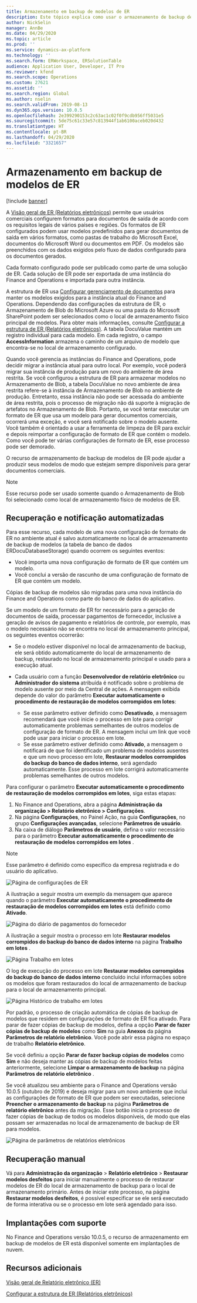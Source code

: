 ```yaml
---
title: Armazenamento em backup de modelos de ER
description: Este tópico explica como usar o armazenamento de backup de relatórios eletrônicos (ER) para a recuperação de modelos.
author: NickSelin
manager: AnnBe
ms.date: 04/29/2020
ms.topic: article
ms.prod: ''
ms.service: dynamics-ax-platform
ms.technology: ''
ms.search.form: ERWorkspace, ERSolutionTable
audience: Application User, Developer, IT Pro
ms.reviewer: kfend
ms.search.scope: Operations
ms.custom: 27621
ms.assetid: ''
ms.search.region: Global
ms.author: nselin
ms.search.validFrom: 2019-08-13
ms.dyn365.ops.version: 10.0.5
ms.openlocfilehash: 2e399290153c2c63ac1c02f0f9cdb956ff5031e5
ms.sourcegitcommit: 5de75c61c33e57c813944f1ab6100aceb020d432
ms.translationtype: HT
ms.contentlocale: pt-BR
ms.lasthandoff: 04/29/2020
ms.locfileid: "3321657"
---
```

# <a name="backup-storage-of-er-templates"></a>Armazenamento em backup de modelos de ER

[!include [banner](../includes/banner.md)]

A [Visão geral de ER (Relatórios eletrônicos)](general-electronic-reporting.md) permite que usuários comerciais configurem formatos para documentos de saída de acordo com os requisitos legais de vários países e regiões. Os formatos de ER configurados podem usar modelos predefinidos para gerar documentos de saída em vários formatos, como pastas de trabalho do Microsoft Excel, documentos do Microsoft Word ou documentos em PDF. Os modelos são preenchidos com os dados exigidos pelo fluxo de dados configurado para os documentos gerados.

Cada formato configurado pode ser publicado como parte de uma solução de ER. Cada solução de ER pode ser exportada de uma instância do Finance and Operations e importada para outra instância.

A estrutura de ER usa [Configurar gerenciamento de documentos](../../fin-ops/organization-administration/configure-document-management.md) para manter os modelos exigidos para a instância atual do Finance and Operations. Dependendo das configurações da estrutura de ER, o Armazenamento de Blob do Microsoft Azure ou uma pasta do Microsoft SharePoint podem ser selecionados como o local de armazenamento físico principal de modelos. Para obter mais informações, consulte [Configurar a estrutura de ER (Relatórios eletrônicos)](electronic-reporting-er-configure-parameters.md). A tabela DocuValue mantém um registro individual para cada modelo. Em cada registro, o campo **AccessInformation** armazena o caminho de um arquivo de modelo que encontra-se no local de armazenamento configurado.

Quando você gerencia as instâncias do Finance and Operations, pode decidir migrar a instância atual para outro local. Por exemplo, você poderá migrar sua instância de produção para um novo do ambiente de área restrita. Se você configurou a estrutura de ER para armazenar modelos no Armazenamento de Blob, a tabela DocuValue no novo ambiente de área restrita refere-se à instância de Armazenamento de Blob no ambiente de produção. Entretanto, essa instância não pode ser acessada do ambiente de área restrita, pois o processo de migração não dá suporte à migração de artefatos no Armazenamento de Blob. Portanto, se você tentar executar um formato de ER que usa um modelo para gerar documentos comerciais, ocorrerá uma exceção, e você será notificado sobre o modelo ausente. Você também é orientado a usar a ferramenta de limpeza de ER para excluir e depois reimportar a configuração de formato de ER que contém o modelo. Como você pode ter várias configurações de formato de ER, esse processo pode ser demorado.

O recurso de armazenamento de backup de modelos de ER pode ajudar a produzir seus modelos de modo que estejam sempre disponíveis para gerar documentos comerciais.

> [!NOTE]
> Esse recurso pode ser usado somente quando o Armazenamento de Blob foi selecionado como local de armazenamento físico de modelos de ER.

## <a name="automated-recovery-and-notification"></a>Recuperação e notificação automatizadas

Para esse recurso, cada modelo de uma nova configuração de formato de ER no ambiente atual é salvo automaticamente no local de armazenamento de backup de modelos (a tabela de banco de dados ERDocuDatabaseStorage) quando ocorrem os seguintes eventos:

- Você importa uma nova configuração de formato de ER que contém um modelo.
- Você conclui a versão de rascunho de uma configuração de formato de ER que contém um modelo.

Cópias de backup de modelos são migradas para uma nova instância do Finance and Operations como parte do banco de dados do aplicativo.

Se um modelo de um formato de ER for necessário para a geração de documentos de saída, processar pagamentos de fornecedor, inclusive a geração de avisos de pagamento e relatórios de controle, por exemplo, mas o modelo necessário não se encontra no local de armazenamento principal, os seguintes eventos ocorrerão:

- Se o modelo estiver disponível no local de armazenamento de backup, ele será obtido automaticamente do local de armazenamento de backup, restaurado no local de armazenamento principal e usado para a execução atual.
- Cada usuário com a função **Desenvolvedor de relatório eletrônico** ou **Administrador do sistema** atribuída é notificado sobre o problema de modelo ausente por meio da Central de ações. A mensagem exibida depende do valor do parâmetro **Executar automaticamente o procedimento de restauração de modelos corrompidos em lotes**:

    - Se esse parâmetro estiver definido como **Desativado**, a mensagem recomendará que você inicie o processo em lote para corrigir automaticamente problemas semelhantes de outros modelos de configuração de formato de ER. A mensagem inclui um link que você pode usar para iniciar o processo em lote.
    - Se esse parâmetro estiver definido como **Ativado**, a mensagem o notificará de que foi identificado um problema de modelos ausentes e que um novo processo em lote, **Restaurar modelos corrompidos do backup do banco de dados interno**, será agendado automaticamente. Esse processo em lote corrigirá automaticamente problemas semelhantes de outros modelos.

Para configurar o parâmetro **Executar automaticamente o procedimento de restauração de modelos corrompidos em lotes**, siga estas etapas:

1. No Finance and Operations, abra a página **Administração da organização \> Relatório eletrônico \> Configurações**.
2. Na página **Configurações**, no Painel Ação, na guia **Configurações**, no grupo **Configurações avançadas**, selecione **Parâmetros de usuário**.
3. Na caixa de diálogo **Parâmetros de usuário**, defina o valor necessário para o parâmetro **Executar automaticamente o procedimento de restauração de modelos corrompidos em lotes** .

> [!NOTE]
> Esse parâmetro é definido como específico da empresa registrada e do usuário do aplicativo.

![Página de configurações de ER](./media/GER-BackupTemplates-1.png)

A ilustração a seguir mostra um exemplo da mensagem que aparece quando o parâmetro **Executar automaticamente o procedimento de restauração de modelos corrompidos em lotes** está definido como **Ativado**.

![Página do diário de pagamentos do fornecedor](./media/GER-BackupTemplates-2.png)

A ilustração a seguir mostra o processo em lote **Restaurar modelos corrompidos do backup do banco de dados interno** na página **Trabalho em lotes** .

![Página Trabalho em lotes](./media/GER-BackupTemplates-3.png)

O log de execução do processo em lote **Restaurar modelos corrompidos do backup do banco de dados interno** concluído inclui informações sobre os modelos que foram restaurados do local de armazenamento de backup para o local de armazenamento principal.

![Página Histórico de trabalho em lotes](./media/GER-BackupTemplates-4.png)

Por padrão, o processo de criação automática de cópias de backup de modelos que residem em configurações de formato de ER fica ativado. Para parar de fazer cópias de backup de modelos, defina a opção **Parar de fazer cópias de backup de modelos** como **Sim** na guia **Anexos** da página **Parâmetros de relatório eletrônico**. Você pode abrir essa página no espaço de trabalho **Relatório eletrônico**.

Se você definiu a opção **Parar de fazer backup cópias de modelos** como **Sim** e não deseja manter as cópias de backup de modelos feitas anteriormente, selecione **Limpar o armazenamento de backup** na página **Parâmetros de relatório eletrônico** .

Se você atualizou seu ambiente para o Finance and Operations versão 10.0.5 (outubro de 2019) e deseja migrar para um novo ambiente que inclui as configurações de formato de ER que podem ser executadas, selecione **Preencher o armazenamento de backup** na página **Parâmetros de relatório eletrônico** antes da migração. Esse botão inicia o processo de fazer cópias de backup de todos os modelos disponíveis, de modo que elas possam ser armazenadas no local de armazenamento de backup de ER para modelos.

![Página de parâmetros de relatórios eletrônicos](./media/GER-BackupTemplates-5.png)

## <a name="manual-recovery"></a>Recuperação manual

Vá para **Administração da organização** \> **Relatório eletrônico** \> **Restaurar modelos desfeitos** para iniciar manualmente o processo de restaurar modelos de ER do local de armazenamento de backup para o local de armazenamento primário. Antes de iniciar este processo, na página **Restaurar modelos desfeitos**, é possível especificar se ele será executado de forma interativa ou se o processo em lote será agendado para isso.

## <a name="supported-deployments"></a>Implantações com suporte

No Finance and Operations versão 10.0.5, o recurso de armazenamento em backup de modelos de ER está disponível somente em implantações de nuvem.

## <a name="additional-resources"></a>Recursos adicionais

[Visão geral de Relatório eletrônico (ER)](general-electronic-reporting.md)

[Configurar a estrutura de ER (Relatórios eletrônicos)](electronic-reporting-er-configure-parameters.md)
